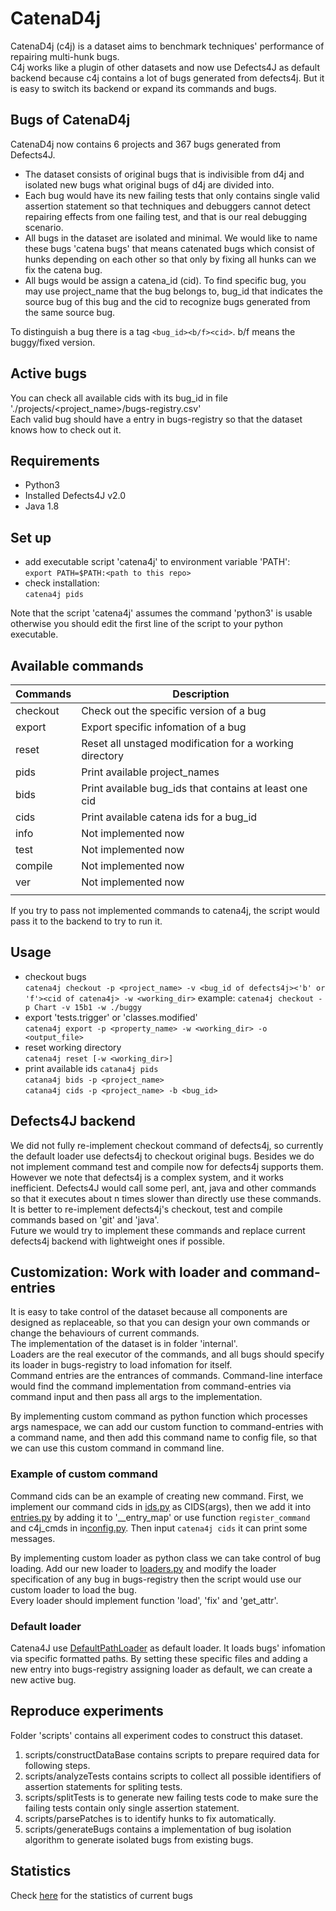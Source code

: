 # CatenaD4j
CatenaD4j (c4j) is a dataset aims to benchmark techniques' performance of repairing multi-hunk bugs.  
C4j works like a plugin of other datasets and now use Defects4J as default backend because c4j contains a lot of bugs generated from defects4j. But it is easy to switch its backend or expand its commands and bugs.  
## Bugs of CatenaD4j  
CatenaD4j now contains 6 projects and 367 bugs generated from Defects4J.  

- The dataset consists of original bugs that is indivisible from d4j and isolated new bugs what original bugs of d4j are divided into.  
- Each bug would have its new failing tests that only contains single valid assertion statement so that techniques and debuggers cannot detect repairing effects from one failing test, and that is our real debugging scenario.  
- All bugs in the dataset are isolated and minimal. We would like to name these bugs 'catena bugs' that means catenated bugs which consist of hunks depending on each other so that only by fixing all hunks can we fix the catena bug.  
- All bugs would be assign a catena\_id (cid). To find specific bug, you may use project\_name that the bug belongs to, bug\_id that indicates the source bug of this bug and the cid to recognize bugs generated from the same source bug.  

To distinguish a bug there is a tag `<bug_id><b/f><cid>`. b/f means the buggy/fixed version.  
## Active bugs  
You can check all available cids with its bug\_id in file './projects/<project_name>/bugs-registry.csv'  
Each valid bug should have a entry in bugs-registry so that the dataset knows how to check out it.  
## Requirements
* Python3  
* Installed Defects4J v2.0  
* Java 1.8  
## Set up
* add executable script 'catena4j' to environment variable 'PATH':  
`export PATH=$PATH:<path to this repo>`  
* check installation:  
`catena4j pids`  

Note that the script 'catena4j' assumes the command 'python3' is usable otherwise you should edit the first line of the script to your python executable.  
## Available commands  
|Commands |Description |
|---------|------------|
|checkout |Check out the specific version of a bug|
|export   |Export specific infomation of a bug|
|reset    |Reset all unstaged modification for a working directory|
|pids     |Print available project\_names|
|bids     |Print available bug\_ids that contains at least one cid|
|cids     |Print available catena ids for a bug\_id|
|info     |Not implemented now|
|test     |Not implemented now|
|compile  |Not implemented now|
|ver      |Not implemented now|
|         |                   |

If you try to pass not implemented commands to catena4j, the script would pass it to the backend to try to run it.  
## Usage  
* checkout bugs  
`catena4j checkout -p <project_name> -v <bug_id of defects4j><'b' or 'f'><cid of catena4j> -w <working_dir>`
example: `catena4j checkout -p Chart -v 15b1 -w ./buggy`  
* export 'tests.trigger' or 'classes.modified'  
`catena4j export -p <property_name> -w <working_dir> -o <output_file>`  
* reset working directory  
`catena4j reset [-w <working_dir>]`
* print available ids
`catana4j pids`  
`catana4j bids -p <project_name>`  
`catana4j cids -p <project_name> -b <bug_id>`  
## Defects4J backend  
We did not fully re-implement checkout command of defects4j, so currently the default loader use defects4j to checkout original bugs. Besides we do not implement command test and compile now for defects4j supports them.   
However we note that defects4j is a complex system, and it works inefficient. Defects4J would call some perl, ant, java and other commands so that it executes about n times slower than directly use these commands. It is better to re-implement defects4j's checkout, test and compile commands based on 'git' and 'java'.  
Future we would try to implement these commands and replace current defects4j backend with lightweight ones if possible.  
## Customization: Work with loader and command-entries  
It is easy to take control of the dataset because all components are designed as replaceable, so that you can design your own commands or change the behaviours of current commands.  
The implementation of the dataset is in folder 'internal'.  
Loaders are the real executor of the commands, and all bugs should specify its loader in bugs-registry to load infomation for itself.  
Command entries are the entrances of commands. Command-line interface would find the command implementation from command-entries via command input and then pass all args to the implementation.  

By implementing custom command as python function which processes args namespace, we can add our custom function to command-entries with a command name, and then add this command name to config file, so that we can use this custom command in command line.  
### Example of custom command
Command cids can be an example of creating new command. First, we implement our command cids in [ids.py](internal/ids.py) as CIDS(args), then we add it into [entries.py](internal/entries.py) by adding it to '\_\_entry\_map' or use function `register_command` and c4j\_cmds in in[config.py](internal/config.py). Then input `catena4j cids` it can print some messages.  

By implementing custom loader as python class we can take control of bug loading. Add our new loader to [loaders.py](internal/loaders.py) and modify the loader specification of any bug in bugs-registry then the script would use our custom loader to load the bug.  
Every loader should implement function 'load', 'fix' and 'get\_attr'.  
### Default loader
Catena4J use [DefaultPathLoader](internal/default_loader.py) as default loader. It loads bugs' infomation via specific formatted paths. By setting these specific files and adding a new entry into bugs-registry assigning loader as default, we can create a new active bug.
## Reproduce experiments  
Folder 'scripts' contains all experiment codes to construct this dataset.  
1. scripts/constructDataBase contains scripts to prepare required data for following steps.  
2. scripts/analyzeTests contains scripts to collect all possible identifiers of assertion statements for spliting tests.  
3. scripts/splitTests is to generate new failing tests code to make sure the failing tests contain only single assertion statement.  
4. scripts/parsePatches is to identify hunks to fix automatically.  
5. scripts/generateBugs contains a implementation of bug isolation algorithm to generate isolated bugs from existing bugs.  

## Statistics
Check [here](scripts/generateBugs/statstics) for the statistics of current bugs
